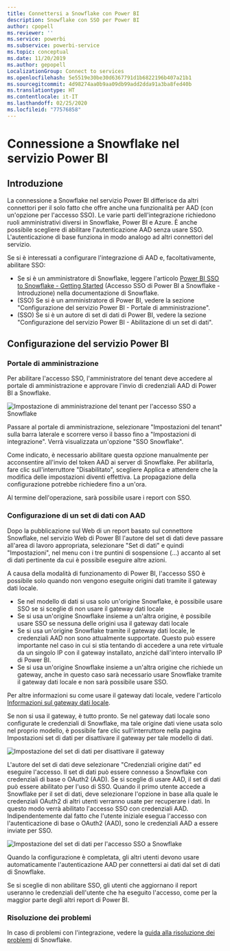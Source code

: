```yaml
---
title: Connettersi a Snowflake con Power BI
description: Snowflake con SSO per Power BI
author: cpopell
ms.reviewer: ''
ms.service: powerbi
ms.subservice: powerbi-service
ms.topic: conceptual
ms.date: 11/20/2019
ms.author: gepopell
LocalizationGroup: Connect to services
ms.openlocfilehash: 5e5519e30be30d6367791d1b6822196b407a21b1
ms.sourcegitcommit: 4d98274aa0b9aa09db99add2dda91a3ba8fed40b
ms.translationtype: HT
ms.contentlocale: it-IT
ms.lasthandoff: 02/25/2020
ms.locfileid: "77576858"
---
```

#  <a name="connecting-to-snowflake-in-power-bi-service"></a>Connessione a Snowflake nel servizio Power BI

## <a name="introduction"></a>Introduzione

La connessione a Snowflake nel servizio Power BI differisce da altri connettori per il solo fatto che offre anche una funzionalità per AAD (con un'opzione per l'accesso SSO). Le varie parti dell'integrazione richiedono ruoli amministrativi diversi in Snowflake, Power BI e Azure. È anche possibile scegliere di abilitare l'autenticazione AAD senza usare SSO. L'autenticazione di base funziona in modo analogo ad altri connettori del servizio.

Se si è interessati a configurare l'integrazione di AAD e, facoltativamente, abilitare SSO:
* Se si è un amministratore di Snowflake, leggere l'articolo [Power BI SSO to Snowflake - Getting Started](https://docs.snowflake.net/manuals/LIMITEDACCESS/oauth-powerbi.html) (Accesso SSO di Power BI a Snowflake - Introduzione) nella documentazione di Snowflake.
* (SSO) Se si è un amministratore di Power BI, vedere la sezione "Configurazione del servizio Power BI - Portale di amministrazione".
* (SSO) Se si è un autore di set di dati di Power BI, vedere la sezione "Configurazione del servizio Power BI - Abilitazione di un set di dati".

## <a name="power-bi-service-configuration"></a>Configurazione del servizio Power BI

### <a name="admin-portal"></a>Portale di amministrazione

Per abilitare l'accesso SSO, l'amministratore del tenant deve accedere al portale di amministrazione e approvare l'invio di credenziali AAD di Power BI a Snowflake.

![Impostazione di amministrazione del tenant per l'accesso SSO a Snowflake](media/service-connect-snowflake/snowflakessotenant.png)

Passare al portale di amministrazione, selezionare "Impostazioni del tenant" sulla barra laterale e scorrere verso il basso fino a "Impostazioni di integrazione". Verrà visualizzata un'opzione "SSO Snowflake".

Come indicato, è necessario abilitare questa opzione manualmente per acconsentire all'invio del token AAD ai server di Snowflake. Per abilitarla, fare clic sull'interruttore "Disabilitato", scegliere Applica e attendere che la modifica delle impostazioni diventi effettiva. La propagazione della configurazione potrebbe richiedere fino a un'ora.

Al termine dell'operazione, sarà possibile usare i report con SSO.

### <a name="configuring-a-dataset-with-aad"></a>Configurazione di un set di dati con AAD

Dopo la pubblicazione sul Web di un report basato sul connettore Snowflake, nel servizio Web di Power BI l'autore del set di dati deve passare all'area di lavoro appropriata, selezionare "Set di dati" e quindi "Impostazioni", nel menu con i tre puntini di sospensione (...) accanto al set di dati pertinente da cui è possibile eseguire altre azioni.

A causa della modalità di funzionamento di Power BI, l'accesso SSO è possibile solo quando non vengono eseguite origini dati tramite il gateway dati locale.

* Se nel modello di dati si usa solo un'origine Snowflake, è possibile usare SSO se si sceglie di non usare il gateway dati locale
* Se si usa un'origine Snowflake insieme a un'altra origine, è possibile usare SSO se nessuna delle origini usa il gateway dati locale
* Se si usa un'origine Snowflake tramite il gateway dati locale, le credenziali AAD non sono attualmente supportate. Questo può essere importante nel caso in cui si stia tentando di accedere a una rete virtuale da un singolo IP con il gateway installato, anziché dall'intero intervallo IP di Power BI.
* Se si usa un'origine Snowflake insieme a un'altra origine che richiede un gateway, anche in questo caso sarà necessario usare Snowflake tramite il gateway dati locale e non sarà possibile usare SSO.

Per altre informazioni su come usare il gateway dati locale, vedere l'articolo [Informazioni sul gateway dati locale](https://docs.microsoft.com/power-bi/service-gateway-onprem).

Se non si usa il gateway, è tutto pronto. Se nel gateway dati locale sono configurate le credenziali di Snowflake, ma tale origine dati viene usata solo nel proprio modello, è possibile fare clic sull'interruttore nella pagina Impostazioni set di dati per disattivare il gateway per tale modello di dati.

![Impostazione del set di dati per disattivare il gateway](media/service-connect-snowflake/snowflake_gateway_toggle_off.png)

L'autore del set di dati deve selezionare "Credenziali origine dati" ed eseguire l'accesso. Il set di dati può essere connesso a Snowflake con credenziali di base o OAuth2 (AAD). Se si sceglie di usare AAD, il set di dati può essere abilitato per l'uso di SSO. Quando il primo utente accede a Snowflake per il set di dati, deve selezionare l'opzione in base alla quale le credenziali OAuth2 di altri utenti verranno usate per recuperare i dati. In questo modo verrà abilitato l'accesso SSO con credenziali AAD. Indipendentemente dal fatto che l'utente iniziale esegua l'accesso con l'autenticazione di base o OAuth2 (AAD), sono le credenziali AAD a essere inviate per SSO. 

![Impostazione del set di dati per l'accesso SSO a Snowflake](media/service-connect-snowflake/snowflakessocredui.png)

Quando la configurazione è completata, gli altri utenti devono usare automaticamente l'autenticazione AAD per connettersi ai dati dal set di dati di Snowflake.

Se si sceglie di non abilitare SSO, gli utenti che aggiornano il report useranno le credenziali dell'utente che ha eseguito l'accesso, come per la maggior parte degli altri report di Power BI.

### <a name="troubleshooting"></a>Risoluzione dei problemi

In caso di problemi con l'integrazione, vedere la [guida alla risoluzione dei problemi](https://docs.snowflake.net/manuals/LIMITEDACCESS/oauth-powerbi.html#troubleshooting) di Snowflake.

